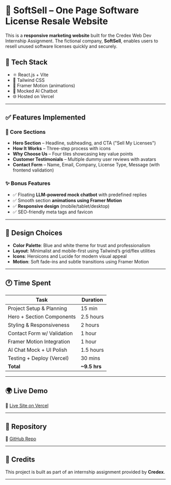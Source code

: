 # 🧾 SoftSell – One Page Software License Resale Website

This is a **responsive marketing website** built for the Credex Web Dev Internship Assignment. The fictional company, **SoftSell**, enables users to resell unused software licenses quickly and securely.

## 🔧 Tech Stack
- ⚛️ React.js + Vite
- 🎨 Tailwind CSS
- 💫 Framer Motion (animations)
- 💬 Mocked AI Chatbot
- 🌐 Hosted on Vercel

---

## ✅ Features Implemented

### 📌 Core Sections
- **Hero Section** – Headline, subheading, and CTA ("Sell My Licenses")
- **How It Works** – Three-step process with icons
- **Why Choose Us** – Four tiles showcasing key value points
- **Customer Testimonials** – Multiple dummy user reviews with avatars
- **Contact Form** – Name, Email, Company, License Type, Message (with frontend validation)

### ✨ Bonus Features
- ✅ Floating **LLM-powered mock chatbot** with predefined replies
- ✅ Smooth section **animations using Framer Motion**
- ✅ **Responsive design** (mobile/tablet/desktop)
- ✅ SEO-friendly meta tags and favicon

---

## 🎨 Design Choices
- **Color Palette**: Blue and white theme for trust and professionalism
- **Layout**: Minimalist and mobile-first using Tailwind’s grid/flex utilities
- **Icons**: Heroicons and Lucide for modern visual appeal
- **Motion**: Soft fade-ins and subtle transitions using Framer Motion

---

## 🕐 Time Spent

| Task                        | Duration     |
|-----------------------------|--------------|
| Project Setup & Planning    | 15 min       |
| Hero + Section Components   | 2.5 hours    |
| Styling & Responsiveness    | 2 hours      |
| Contact Form w/ Validation  | 1 hour       |
| Framer Motion Integration   | 1 hour       |
| AI Chat Mock + UI Polish    | 1.5 hours    |
| Testing + Deploy (Vercel)   | 30 mins      |
| **Total**                   | **~9.5 hrs** |

---

## 🌍 Live Demo
🔗 [Live Site on Vercel]([https://softsell-demo.vercel.app](https://intern-task-lake.vercel.app/))

---

## 📁 Repository
🔗 [GitHub Repo](https://github.com/SahilButala/InternTask)

---

## 🙌 Credits
This project is built as part of an internship assignment provided by **Credex**.

---

